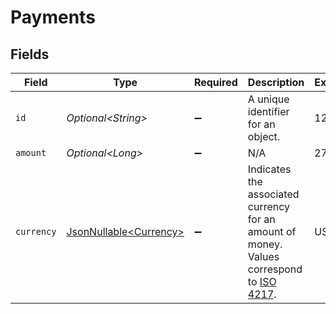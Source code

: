 # Payments


## Fields

| Field                                                                                                                              | Type                                                                                                                               | Required                                                                                                                           | Description                                                                                                                        | Example                                                                                                                            |
| ---------------------------------------------------------------------------------------------------------------------------------- | ---------------------------------------------------------------------------------------------------------------------------------- | ---------------------------------------------------------------------------------------------------------------------------------- | ---------------------------------------------------------------------------------------------------------------------------------- | ---------------------------------------------------------------------------------------------------------------------------------- |
| `id`                                                                                                                               | *Optional\<String>*                                                                                                                | :heavy_minus_sign:                                                                                                                 | A unique identifier for an object.                                                                                                 | 12345                                                                                                                              |
| `amount`                                                                                                                           | *Optional\<Long>*                                                                                                                  | :heavy_minus_sign:                                                                                                                 | N/A                                                                                                                                | 27500                                                                                                                              |
| `currency`                                                                                                                         | [JsonNullable\<Currency>](../../models/components/Currency.md)                                                                     | :heavy_minus_sign:                                                                                                                 | Indicates the associated currency for an amount of money. Values correspond to [ISO 4217](https://en.wikipedia.org/wiki/ISO_4217). | USD                                                                                                                                |